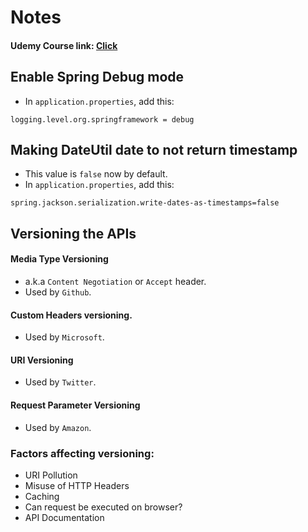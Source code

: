 # Notes

#### Udemy Course link: [Click](https://groww.udemy.com/course/microservices-with-spring-boot-and-spring-cloud/learn/lecture/8005680#overview)

## Enable Spring Debug mode

- In `application.properties`, add this:

```
logging.level.org.springframework = debug
``` 

## Making DateUtil date to not return timestamp

- This value is `false` now by default.
- In `application.properties`, add this:

```
spring.jackson.serialization.write-dates-as-timestamps=false
```


## Versioning the APIs

#### Media Type Versioning

- a.k.a `Content Negotiation` or `Accept` header. 
- Used by `Github`.

#### Custom Headers versioning. 

- Used by `Microsoft`.

#### URI Versioning

- Used by `Twitter`.

#### Request Parameter Versioning

- Used by `Amazon`.


### Factors affecting versioning:

- URI Pollution
- Misuse of HTTP Headers
- Caching
- Can request be executed on browser?
- API Documentation






